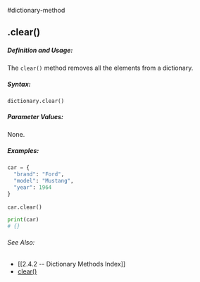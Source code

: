 #dictionary-method
## .clear()
##### Definition and Usage:
The `clear()` method removes all the elements from a dictionary.


##### Syntax:
 `dictionary.clear()`

##### Parameter Values:
None.

##### Examples:
```py
car = {  
  "brand": "Ford",  
  "model": "Mustang",  
  "year": 1964  
}  
  
car.clear()

print(car)
# {}
```


###### See Also:
- [[2.4.2 -- Dictionary Methods Index]]
- [clear()](https://www.w3schools.com/python/ref_dictionary_clear.asp)